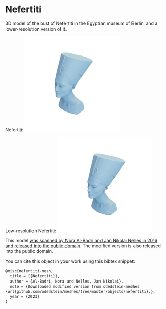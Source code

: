 # Nefertiti

3D model of the bust of Nefertiti in the Egyptian museum of Berlin, and a lower-resolution version of it.

Nefertiti:
![nefertiti](nefertiti.png)

Low-resolution Nefertiti:
![nefertiti-lowres](nefertiti-lowres.png)

This model [was scanned by Nora Al-Badri and Jan Nikolai Nelles in 2016 and released into the public domain](https://hyperallergic.com/274635/artists-covertly-scan-bust-of-nefertiti-and-release-the-data-for-free-online/).
The modified version is also released into the public domain.

You can cite this object in your work using this bibtex snippet:
```
@misc{nefertiti-mesh,
  title = {{Nefertiti}},
  author = {Al-Badri, Nora and Nelles, Jan Nikolai},
  note = {Downloaded modified version from odedstein-meshes \url{github.com/odedstein/meshes/tree/master/objects/nefertiti}.},
  year = {2023}
}
```
